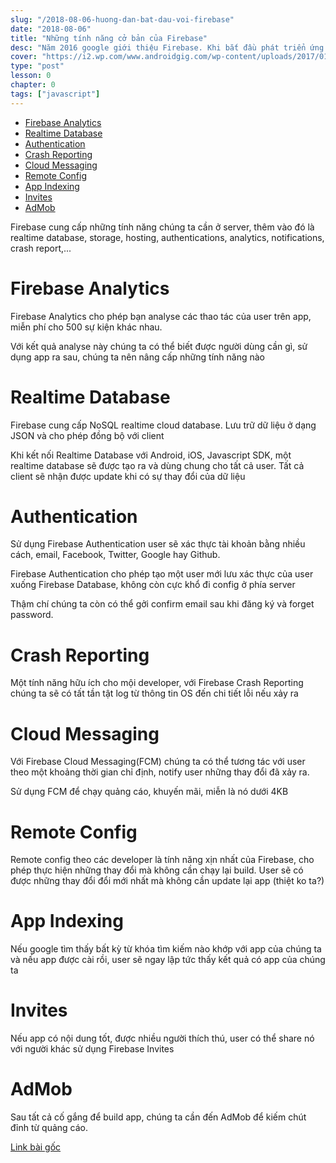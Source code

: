 ```yaml
---
slug: "/2018-08-06-huong-dan-bat-dau-voi-firebase"
date: "2018-08-06"
title: "Những tính năng cở bản của Firebase"
desc: "Năm 2016 google giới thiệu Firebase. Khi bắt đầu phát triển ứng dụng điện thoại, bạn sẽ cần đến server và một developer để làm việc với server"
cover: "https://i2.wp.com/www.androidgig.com/wp-content/uploads/2017/01/firebase.png?w=888"
type: "post"
lesson: 0
chapter: 0
tags: ["javascript"]
---
```


<!-- TOC -->

- [Firebase Analytics](#firebase-analytics)
- [Realtime Database](#realtime-database)
- [Authentication](#authentication)
- [Crash Reporting](#crash-reporting)
- [Cloud Messaging](#cloud-messaging)
- [Remote Config](#remote-config)
- [App Indexing](#app-indexing)
- [Invites](#invites)
- [AdMob](#admob)

<!-- /TOC -->

Firebase cung cấp những tính năng chúng ta cần ở server, thêm vào đó là realtime database, storage, hosting, authentications, analytics, notifications, crash report,...

# Firebase Analytics

Firebase Analytics cho phép bạn analyse các thao tác của user trên app, miễn phí cho 500 sự kiện khác nhau.

Với kết quả analyse này chúng ta có thể biết được người dùng cần gì, sử dụng app ra sau, chúng ta nên nâng cấp những tính năng nào

# Realtime Database

Firebase cung cấp NoSQL realtime cloud database. Lưu trữ dữ liệu ở dạng JSON và cho phép đồng bộ với client

Khi kết nối Realtime Database với Android, iOS, Javascript SDK, một realtime database sẽ được tạo ra và dùng chung cho tất cả user. Tất cả client sẽ nhận được update khi có sự thay đổi của dữ liệu

# Authentication

Sử dụng Firebase Authentication user sẽ xác thực tài khoản bằng nhiều cách, email, Facebook, Twitter, Google hay Github.

Firebase Authentication  cho phép tạo một user mới lưu xác thực của user xuống Firebase Database, không còn cực khổ đi config ở phía server

Thậm chí chúng ta còn có thể gởi confirm email sau khi đăng ký và forget password.

# Crash Reporting 

Một tính năng hữu ích cho mội developer, với Firebase Crash Reporting chúng ta sẽ có tất tần tật log từ thông tin OS đến chi tiết lỗi nếu xảy ra

# Cloud Messaging

Với Firebase Cloud Messaging(FCM) chúng ta có thể tương tác với user theo một khoảng thời gian chỉ định, notify user những thay đổi đã xảy ra.

Sử dụng FCM để chạy quảng cáo, khuyến mãi, miễn là nó dưới 4KB

# Remote Config

Remote config theo các developer là tính năng xịn nhất của Firebase, cho phép thực hiện những thay đổi mà không cần chạy lại build. User sẽ có được những thay đổi đổi mới nhất mà không cần update lại app (thiệt ko ta?)

# App Indexing

Nếu google tìm thấy bất kỳ từ khóa tìm kiếm nào khớp với app của chúng ta và nếu app được cài rồi, user sẽ ngay lập tức thấy kết quả có app của chúng ta

# Invites

Nếu app có nội dung tốt, được nhiều người thích thú, user có thể share nó với người khác sử dụng Firebase Invites

# AdMob 

Sau tất cả cố gắng để build app, chúng ta cần đến AdMob để kiếm chút đỉnh từ quảng cáo.

[Link bài gốc](http://www.androidgig.com/getting-started-with-firebase-android/)